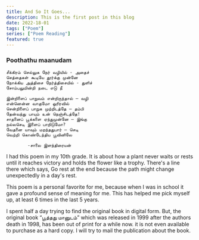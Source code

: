 ```yaml
---
title: And So It Goes...
description: This is the first post in this blog
date: 2022-18-01
tags: ["Poem"]
series: ["Poem Reading"]
featured: true
---
```



### Poothathu maanudam

    சீக்கிரம் செல்லுக நேர் வழியில் - அதைச்
    செத்தைகள் கூடியே தூர்க்கு முன்னே
    நோக்கிய அத்திசை நேர்த்திசையில் - துளிச்
    சோம்பலுமின்றி நடை எடு நீ
    
    இன்றிளைப் பாறுவம் என்றிருந்தால் – வழி
    என்னென்ன வாகுமோ ஓரிரவில்
    சென்றிளைப் பாறுக முற்றிடத்தே – தம்பி
    தேன்வந்து பாயும் உன் நெஞ்சிடத்தே!
    சாதனைப் பூக்களை ஏந்துமுன்னே – இங்கு
    நல்லசெடி இளைப் பாறிடுமோ?
    வேதனை யாவும் மறந்ததுபார் – செடி
    வெற்றி கொண்டேந்திய பூவினிலே

            -சாலை இளந்திரையன்



I had this poem in my 10th grade.
It is about how a plant never waits or rests until it reaches victory and holds the flower like a trophy.
There's a line there which says, Go rest at the end because the path might change unexpectedly in a day's rest.

This poem is a personal favorite for me, because when I was in school it gave a profound sense of meaning for me.
This has helped me pick myself up, at least 6 times in the last 5 years.

I spent half a day trying to find the original book in digital form. But, the original book “பூத்தது மானுடம்” which was released in 1999 after the authors death in 1998, has been out of print for a while now. it is not even available to purchase as a hard copy.
I will try to mail the publication about the book.



